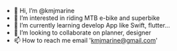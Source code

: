 - 👋 Hi, I’m @kmjmarine
- 👀 I’m interested in riding MTB e-bike and superbike
- 🌱 I’m currently learning develop App like Swift, flutter...
- 💞️ I’m looking to collaborate on planner, designer
- 📫 How to reach me email 'kmjmarine@gmail.com'

<!---
kmjmarine/kmjmarine is a ✨ special ✨ repository because its `README.md` (this file) appears on your GitHub profile.
You can click the Preview link to take a look at your changes.
--->

